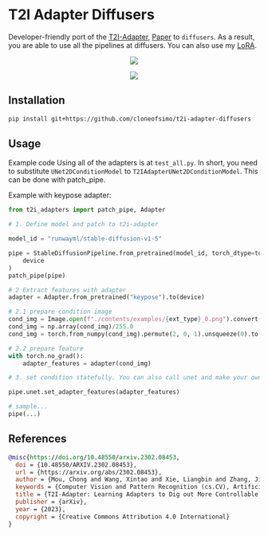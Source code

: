 # T2I Adapter Diffusers

Developer-friendly port of the [T2I-Adapter](https://github.com/TencentARC/T2I-Adapter), [Paper](https://arxiv.org/abs/2302.08453) to `diffusers`. As a result, you are able to use all the pipelines at diffusers. You can also use my [LoRA](https://github.com/cloneofsimo/lora).

<!-- #region -->
<p align="center">
<img src="contents/keypose_lora.jpg">
</p>
<!-- #endregion -->

<!-- #region -->
<p align="center">
<img src="contents/depth_0.png">
</p>
<!-- #endregion -->

## Installation

```bash
pip install git+https://github.com/cloneofsimo/t2i-adapter-diffusers
```

## Usage

Example code Using all of the adapters is at `test_all.py`. In short, you need to substitute `UNet2DConditionModel` to `T2IAdapterUNet2DConditionModel`. This can be done with patch_pipe.

Example with keypose adapter:

```python
from t2i_adapters import patch_pipe, Adapter

# 1. Define model and patch to t2i-adapter

model_id = "runwayml/stable-diffusion-v1-5"

pipe = StableDiffusionPipeline.from_pretrained(model_id, torch_dtype=torch.float16).to(
    device
)
patch_pipe(pipe)

# 2 Extract features with adapter
adapter = Adapter.from_pretrained("keypose").to(device)

# 2.1 prepare condition image
cond_img = Image.open(f"./contents/examples/{ext_type}_0.png").convert("RGB")
cond_img = np.array(cond_img)/255.0
cond_img = torch.from_numpy(cond_img).permute(2, 0, 1).unsqueeze(0).to(device).float()

# 2.2 prepare feature
with torch.no_grad():
    adapter_features = adapter(cond_img)

# 3. set condition statefully. You can also call unet and make your own sampler. In that case, adapter feature attribute will be ignored.

pipe.unet.set_adapter_features(adapter_features)

# sample...
pipe(...)
```

## References

```bibtex
@misc{https://doi.org/10.48550/arxiv.2302.08453,
  doi = {10.48550/ARXIV.2302.08453},
  url = {https://arxiv.org/abs/2302.08453},
  author = {Mou, Chong and Wang, Xintao and Xie, Liangbin and Zhang, Jian and Qi, Zhongang and Shan, Ying and Qie, Xiaohu},
  keywords = {Computer Vision and Pattern Recognition (cs.CV), Artificial Intelligence (cs.AI), Machine Learning (cs.LG), Multimedia (cs.MM), FOS: Computer and information sciences, FOS: Computer and information sciences},
  title = {T2I-Adapter: Learning Adapters to Dig out More Controllable Ability for Text-to-Image Diffusion Models},
  publisher = {arXiv},
  year = {2023},
  copyright = {Creative Commons Attribution 4.0 International}
}
```
